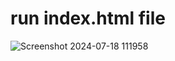 # run index.html file
![Screenshot 2024-07-18 111958](https://github.com/user-attachments/assets/8c0021e9-6b14-45fa-9d0b-b074b9c0b203)
